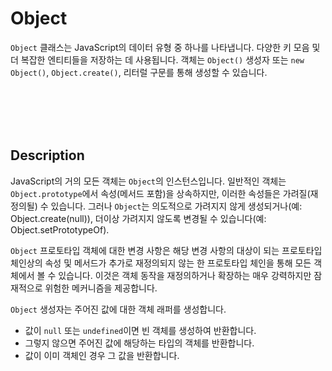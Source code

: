 # Object

`Object` 클래스는 JavaScript의 데이터 유형 중 하나를 나타냅니다. 다양한 키 모음 및 더 복잡한 엔티티들을 저장하는 데 사용됩니다. 객체는 `Object()` 생성자 또는 `new Object()`, `Object.create()`, 리터럴 구문를 통해 생성할 수 있습니다.

<br/>
<br/>
<br/>
<br/>

## Description

JavaScript의 거의 모든 객체는 `Object`의 인스턴스입니다. 일반적인 객체는 `Object.prototype`에서 속성(메서드 포함)을 상속하지만, 이러한 속성들은 가려질(재정의될) 수 있습니다. 그러나 `Object`는 의도적으로 가려지지 않게 생성되거나(예: Object.create(null)), 더이상 가려지지 않도록 변경될 수 있습니다(예: Object.setPrototypeOf).

`Object` 프로토타입 객체에 대한 변경 사항은 해당 변경 사항의 대상이 되는 프로토타입 체인상의 속성 및 메서드가 추가로 재정의되지 않는 한 프로토타입 체인을 통해 모든 객체에서 볼 수 있습니다. 이것은 객체 동작을 재정의하거나 확장하는 매우 강력하지만 잠재적으로 위험한 메커니즘을 제공합니다.

`Object` 생성자는 주어진 값에 대한 객체 래퍼를 생성합니다.

-   값이 `null` 또는 `undefined`이면 빈 객체를 생성하여 반환합니다.
-   그렇지 않으면 주어진 값에 해당하는 타입의 객체를 반환합니다.
-   값이 이미 객체인 경우 그 값을 반환합니다.
